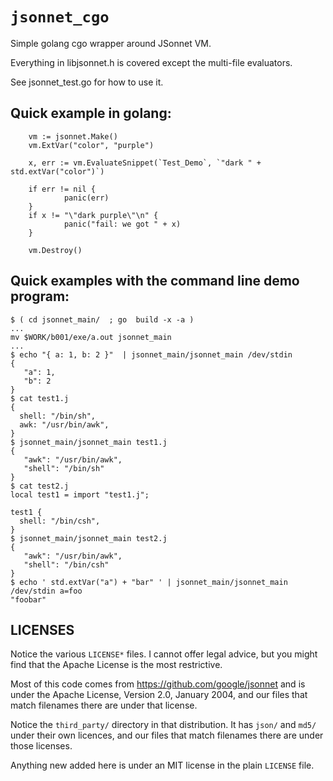 # `jsonnet_cgo`

Simple golang cgo wrapper around JSonnet VM.

Everything in libjsonnet.h is covered except the multi-file evaluators.

See jsonnet_test.go for how to use it.

## Quick example in golang:

        vm := jsonnet.Make()
        vm.ExtVar("color", "purple")

        x, err := vm.EvaluateSnippet(`Test_Demo`, `"dark " + std.extVar("color")`)

        if err != nil {
                panic(err)
        }
        if x != "\"dark purple\"\n" {
                panic("fail: we got " + x)
        }

        vm.Destroy()

## Quick examples with the command line demo program:

```
$ ( cd jsonnet_main/  ; go  build -x -a )
...
mv $WORK/b001/exe/a.out jsonnet_main
...
$ echo "{ a: 1, b: 2 }"  | jsonnet_main/jsonnet_main /dev/stdin
{
   "a": 1,
   "b": 2
}
$ cat test1.j
{
  shell: "/bin/sh",
  awk: "/usr/bin/awk",
}
$ jsonnet_main/jsonnet_main test1.j
{
   "awk": "/usr/bin/awk",
   "shell": "/bin/sh"
}
$ cat test2.j
local test1 = import "test1.j";

test1 {
  shell: "/bin/csh",
}
$ jsonnet_main/jsonnet_main test2.j
{
   "awk": "/usr/bin/awk",
   "shell": "/bin/csh"
}
$ echo ' std.extVar("a") + "bar" ' | jsonnet_main/jsonnet_main /dev/stdin a=foo
"foobar"
```

## LICENSES

Notice the various `LICENSE*` files.  I cannot offer legal advice,
but you might find that the Apache License is the most restrictive.

Most of this code comes from https://github.com/google/jsonnet
and is under the Apache License, Version 2.0, January 2004,
and our files that match filenames there are under that license.

Notice the `third_party/` directory in that distribution.
It has `json/` and `md5/` under their own licences, and our files
that match filenames there are under those licenses.

Anything new added here is under an MIT license in the plain `LICENSE` file.
